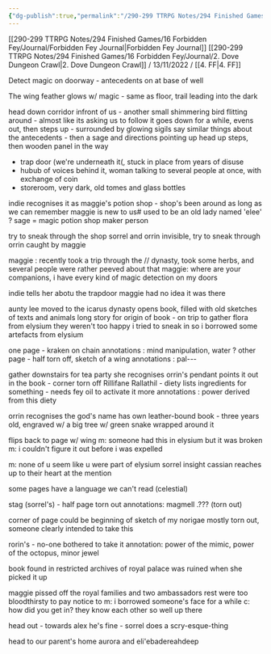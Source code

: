```yaml
---
{"dg-publish":true,"permalink":"/290-299 TTRPG Notes/294 Finished Games/16 Forbidden Fey/Journal/3. A sinister tea party/"}
---
```



[[290-299 TTRPG Notes/294 Finished Games/16 Forbidden Fey/Journal/Forbidden Fey Journal\|Forbidden Fey Journal]]
[[290-299 TTRPG Notes/294 Finished Games/16 Forbidden Fey/Journal/2. Dove Dungeon Crawl\|2. Dove Dungeon Crawl]] / 13/11/2022 / [[4. FF\|4. FF]]

Detect magic on doorway - antecedents on at base of well

The wing feather glows w/ magic - same as floor, trail leading into the dark

head down corridor
infront of us - another small shimmering bird flitting around - almost like its asking us to follow it
goes down for a while, evens out, then steps up - surrounded by glowing sigils
say similar things about the antecedents - then a sage and directions pointing up
head up steps, then wooden panel in the way
- trap door (we're underneath it(, stuck in place from years of disuse
- hubub of voices behind it, woman talking to several people at once, with exchange of coin
- storeroom, very dark, old tomes and glass bottles

indie recognises it as maggie's potion shop - 
shop's been around as long as we can remember
maggie is new to us#
used to be an old lady named 'elee' ?
sage = magic potion shop maker person

try to sneak through the shop
sorrel and orrin invisible, try to sneak through
orrin caught by maggie


maggie : recently took a trip through the // dynasty, took some herbs, and several people were rather peeved about that
maggie: where are your companions, i have every kind of magic detection on my doors

indie tells her abotu the trapdoor
maggie had no idea it was there

aunty lee moved to the icarus dynasty
opens book, filled with old sketches of texts and animals
long story for origin of book - on trip to gather flora from elysium
they weren't too happy i tried to sneak in
so i borrowed some artefacts from elysium

one page - kraken on chain
annotations : mind manipulation, water ? 
other page - half torn off, sketch of a wing
annotations : pal---

gather downstairs for tea party
she recognises orrin's pendant
points it out in the book - corner torn off
Rillifane Rallathil - diety
lists ingredients for something - needs fey oil to activate it
more annotations : power derived from this diety

orrin recognises the god's name
has own leather-bound book - three years old, engraved w/ a big tree w/ green snake wrapped around it

flips back to page w/ wing 
m: someone had this in elysium but it was broken
m: i couldn't figure it out before i was expelled

m: none of u seem like u were part of elysium
sorrel insight
cassian reaches up to their heart at the mention

some pages have a language we can't read (celestial)

stag (sorrel's) - half page torn out
annotations: magmell .??? (torn out)

corner of page could be beginning of sketch of my norigae
mostly torn out, someone clearly intended to take this

rorin's - no-one bothered to take it
annotation: power of the mimic, power of the octopus, minor jewel

book found in restricted archives of royal palace
was ruined when she picked it up

maggie pissed off the royal families and two ambassadors
rest were too bloodthirsty to pay notice to
m: i borrowed someone's face for a while
c: how did you get in? they know each other so well up there

head out - towards alex
he's fine - sorrel does a scry-esque-thing

head to our parent's home
aurora and eli'ebadereahdeep
